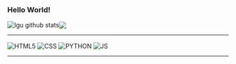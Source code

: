 ### Hello World!

<img align="center" src="https://github-readme-stats-igorpaula7.vercel.app/api?username=igorpaula7&show_icons=true&include_all_commits=true&theme=dracula&hide_border=true" alt="Igu github stats" /><img align="center" src="https://github-readme-stats-igorpaula7.vercel.app/api/top-langs/?username=igorpaula7&layout=compact&theme=dracula&hide_border=true" />

<hr>

<div style="display:inline_block">
  <img align="center" alt="HTML5" src="https://img.shields.io/badge/HTML5-E34F26?style=for-the-badge&logo=html5&logoColor=white">
  <img align="center" alt="CSS" src="https://img.shields.io/badge/CSS3-1572B6?style=for-the-badge&logo=css3&logoColor=white">
  <img align="center" alt="PYTHON" src="https://img.shields.io/badge/Python-14354C?style=for-the-badge&logo=python&logoColor=white">
  <img align="center" alt="JS" src="https://img.shields.io/badge/JavaScript-F7DF1E?style=for-the-badge&logo=javascript&logoColor=black">
</div>

<hr>
